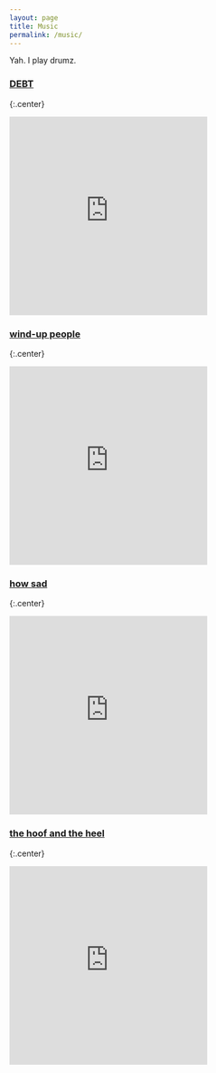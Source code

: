 ```yaml
---
layout: page
title: Music
permalink: /music/
---
```


Yah. I play drumz. 

### [DEBT](http://debtmusic.bandcamp.com/) 
{:.center}
<div class="center">
<iframe style="border: 0; width: 350px; height: 350px;" src="http://bandcamp.com/EmbeddedPlayer/album=1179847270/size=large/bgcol=ffffff/linkcol=0687f5/minimal=true/transparent=true/" width="300" height="150" seamless="">[Don't Ruin This For Everyone by DEBT](http://debtmusic.bandcamp.com/album/dont-ruin-this-for-everyone)</iframe>
</div>

### [wind-up people](http://winduppeople.bandcamp.com)
{:.center}
<div class="center">
<iframe style="border: 0; width: 350px; height: 350px;" src="http://bandcamp.com/EmbeddedPlayer/album=310341828/size=large/bgcol=ffffff/linkcol=0687f5/minimal=true/transparent=true/" width="300" height="150" seamless="">[All This Culture Is Killing Me by Wind-Up People](http://winduppeople.bandcamp.com/album/all-this-culture-is-killing-me)</iframe>
</div>

### [how sad](http://howsad.bandcamp.com)
{:.center}
<div class="center">
<iframe style="border: 0; width: 350px; height: 350px;" src="http://bandcamp.com/EmbeddedPlayer/album=235102826/size=large/bgcol=ffffff/linkcol=0687f5/minimal=true/transparent=true/" width="300" height="150" seamless="">[Indian Summer EP by How Sad](http://howsad.bandcamp.com/album/indian-summer-ep)</iframe>
</div>

### [the hoof and the heel](http://thehoofandtheheel.bandcamp.com)
{:.center}
<div class="center">
<iframe style="border: 0; width: 350px; height: 350px;" src="http://bandcamp.com/EmbeddedPlayer/album=953924207/size=large/bgcol=ffffff/linkcol=0687f5/minimal=true/transparent=true/" width="300" height="150" seamless="">[And All The Tigers by The Hoof &amp; The Heel](http://thehoofandtheheel.bandcamp.com/album/and-all-the-tigers)</iframe>
</div>
